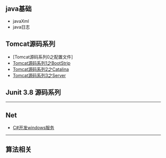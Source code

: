 

## java基础
* javaXml
* java日志

## Tomcat源码系列
* [Tomcat源码系列0之配置文件]
* [Tomcat源码系列1之BootStrip](Doc/Tomcat-BootStrip.md)
* [Tomcat源码系列2之Catalina](Doc\Tomcat-Catalina.md)
* [Tomcat源码系列3之Server](Doc\Tomcat-StandardServer.md)
## Junit 3.8 源码系列

***
## Net
* [C#开发windows服务](Doc\windows-service.md)

***
## 算法相关